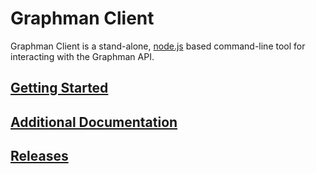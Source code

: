 # Graphman Client

Graphman Client is a stand-alone, [node.js](https://nodejs.org/en/about) based command-line tool for interacting with the Graphman API.

## [Getting Started](https://github.com/Layer7-Community/graphman-client/wiki/Getting-Started)
## [Additional Documentation](https://github.com/Layer7-Community/graphman-client/wiki)
## [Releases](https://github.com/Layer7-Community/graphman-client/releases)
